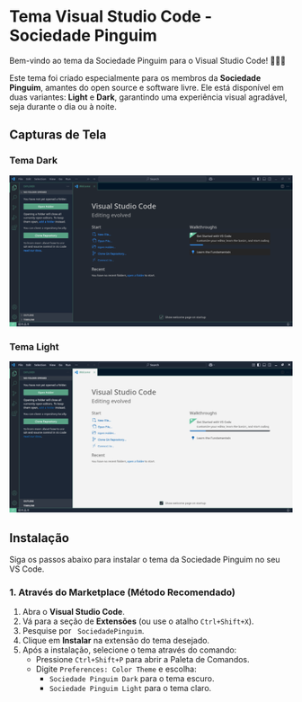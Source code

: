 # Tema Visual Studio Code - Sociedade Pinguim

Bem-vindo ao tema da Sociedade Pinguim para o Visual Studio Code! 🎨🧑‍💻

Este tema foi criado especialmente para os membros da **Sociedade Pinguim**, amantes do open source e software livre. Ele está disponível em duas variantes: **Light** e **Dark**, garantindo uma experiência visual agradável, seja durante o dia ou à noite.

## Capturas de Tela

### Tema Dark

![Tema Dark](https://github.com/sociedadePinguim/vscode-theme-da-Sociedade/blob/main/theme-darck.png?raw=true)

### Tema Light

![Tema Light](https://github.com/sociedadePinguim/vscode-theme-da-Sociedade/blob/main/thema-ligt.png?raw=true)

## Instalação

Siga os passos abaixo para instalar o tema da Sociedade Pinguim no seu VS Code.

### 1. Através do Marketplace (Método Recomendado)

1. Abra o **Visual Studio Code**.
2. Vá para a seção de **Extensões** (ou use o atalho `Ctrl+Shift+X`).
3. Pesquise por ` SociedadePinguim`.
4. Clique em **Instalar** na extensão do tema desejado.
5. Após a instalação, selecione o tema através do comando:
   - Pressione `Ctrl+Shift+P` para abrir a Paleta de Comandos.
   - Digite `Preferences: Color Theme` e escolha:
     - `Sociedade Pinguim Dark` para o tema escuro.
     - `Sociedade Pinguim Light` para o tema claro.



